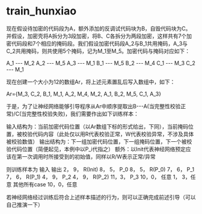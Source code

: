 # train_hunxiao
现在假设待加密的代码段为A，额外添加的反调试代码块为B，自毁代码块为C。并假设，加密壳将A拆分为3段加密，将B、C各拆分为两段加密，这样共有7个加密代码段和7个相应的掩码段。我们假设加密代码段A_2与B_1共用掩码，A_3与C_2共用掩码，则共使用5个掩码，记为M_1至M_5。加密代码与掩码对应如下：

A_1 --- M_2
A_2 --- M_5
A_3 --- M_1
B_1 --- M_5
B_2 --- M_4
C_1 --- M_3
C_2 --- M_1

现在创建一个大小为12的数组Ar，将上述元素置乱后写入数组中，如下：

Ar={M_3, C_2, B_1, M_1, A_2, M_4, M_2, A_1, B_2, M_5, C_1, A_3}

于是，为了让神经网络能够引导程序从Ar中顺序提取出B---A(当完整性校验正常)/C(当完整性校验失败)，我们需要作出如下训练样本：

输入结构为：当前加密代码位置（以Ar数组下标的形式给出，下同），当前掩码位置，被校验代码内容（此处仅以用R代表校验正常，W代表校验异常，不涉及具体被校验数值）
输出结构为：下一组加密代码位置，下一组掩码位置，下一个被校验代码位置（简便起见，本例中以P_i代指之）
额外：以Init代表神经网络预定应该在第一次调用时所接受到的初始值，同样以R/W表示正常/异常

则训练样本为
输入	输出
2， 9， R(Init)	8， 5， P_0
8， 5， R(P_0)	7， 6， P_1
7， 6， R(P_1)	4， 9， P_2
4， 9， R(P_2)	11，3， P_3
10，0，  任意	1， 3，任意
其他所有case	10，0，任意

若神经网络经过训练后符合上述样本描述的行为，则可以正确完成前述引导（可以自己推演一下）
